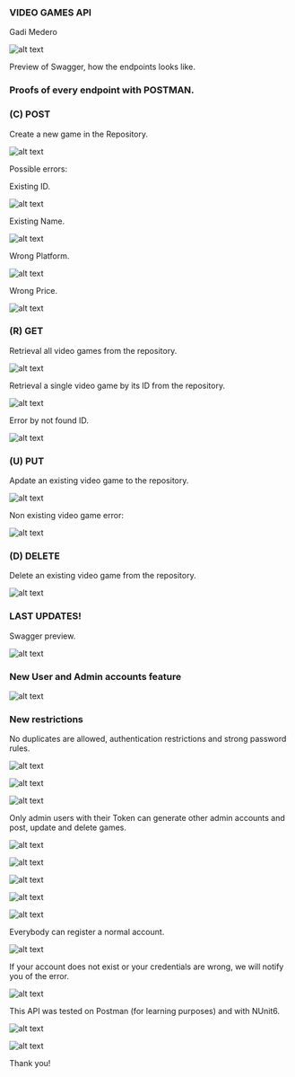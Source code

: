 ### VIDEO GAMES API

Gadi Medero

![alt text](image-2.png)

Preview of Swagger, how the endpoints looks like.

### Proofs of every endpoint with POSTMAN.

### (C) POST

Create a new game in the Repository.

![alt text](image-1.png)

Possible errors:

Existing ID.

![alt text](image-3.png)

Existing Name.

![alt text](image-6.png)

Wrong Platform.

![alt text](image-4.png)

Wrong Price.

![alt text](image-5.png)

### (R) GET

Retrieval all video games from the repository.

![alt text](image-8.png)

Retrieval a single video game by its ID from the repository.

![alt text](image-7.png)

Error by not found ID.

![alt text](image-9.png)

### (U) PUT

Apdate an existing video game to the repository.

![alt text](image-10.png)

Non existing video game error:

![alt text](image.png)

### (D) DELETE

Delete an existing video game from the repository.

![alt text](image-11.png)

### LAST UPDATES!

Swagger preview.

![alt text](image-12.png)

### New User and Admin accounts feature

![alt text](image-13.png)

### New restrictions

No duplicates are allowed, authentication restrictions and strong password rules.

![alt text](image-14.png)

![alt text](image-15.png)

![alt text](image-16.png)

Only admin users with their Token can generate other admin accounts and post, update and delete games.

![alt text](image-17.png)

![alt text](image-19.png)

![alt text](image-18.png)

![alt text](image-25.png)

![alt text](image-24.png)

Everybody can register a normal account.

![alt text](image-20.png)

If your account does not exist or your credentials are wrong, we will notify you of the error.

![alt text](image-21.png)

This API was tested on Postman (for learning purposes) and with NUnit6.

![alt text](image-22.png)

![alt text](image-23.png)

Thank you!